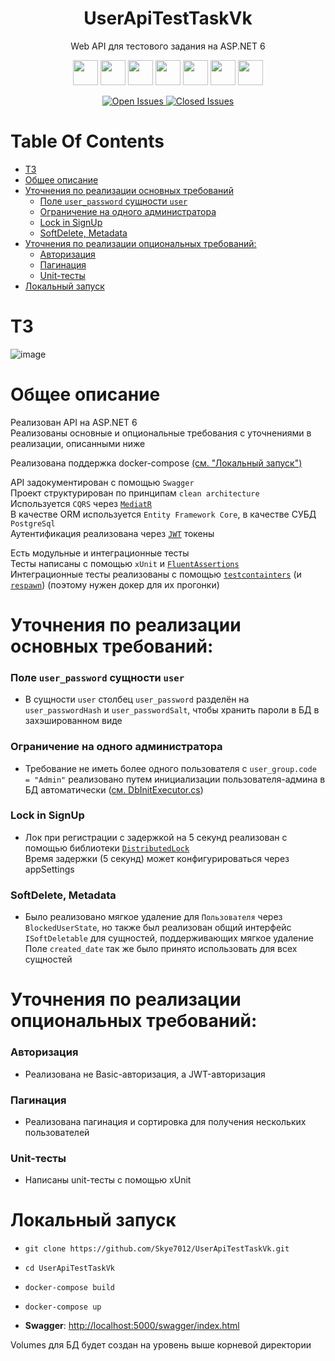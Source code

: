 <p>
    <h1 align="center">UserApiTestTaskVk</h1>
</p>

<p align="center">
    Web API для тестового задания на ASP.NET 6
</p>

<p align="center">
  <img src="https://img.shields.io/static/v1?label=&message=c%23&style=flat-square&color=0000ff"
      height="40">
  <img src="https://img.shields.io/badge/ASP.NET-purple?style=flat-square"
      height="40">
  <img src="https://img.shields.io/static/v1?label=&message=Entity-Framework&style=flat-square&color=blueviolet"
      height="40">
  <img src="https://img.shields.io/static/v1?label=&message=PostgreSql&style=flat-square&color=1A5276&logo=postgresql&logoColor=white"
      height="40">
  <img src="https://img.shields.io/static/v1?label=&message=Swagger&style=flat-square&color=green&logo=swagger&logoColor=white"
      height="40">
  <img src="https://img.shields.io/static/v1?label=&message=MediatR&style=flat-square&color=blue"
      height="40">
  <img src="https://img.shields.io/static/v1?label=&message=JWT&style=flat-square&color=BDB76B"
      height="40">
</p>

<div align="center">
    <a href="https://github.com/Skye7012/UserApiTestTaskVk/issues">
        <img src="https://img.shields.io/github/issues-raw/Skye7012/UserApiTestTaskVk" alt="Open Issues"/>
    </a>
    <a href="https://github.com/Skye7012/UserApiTestTaskVk/issues?q=is%3Aissue+is%3Aclosed">
        <img src="https://img.shields.io/github/issues-closed-raw/Skye7012/UserApiTestTaskVk" alt="Closed Issues"/>
    </a>
</div>



# Table Of Contents

- [ТЗ](#ТЗ)
- [Общее описание](#общее-описание)
- [Уточнения по реализации основных требований](#уточнения-по-реализации-основных-требований)
  - [Поле `user_password` сущности `user`](#Поле-user_password-сущности-user)
  - [Ограничение на одного администратора](#Ограничение-на-одного-администратора)
  - [Lock in SignUp](#Lock-in-SignUp)
  - [SoftDelete, Metadata](#SoftDelete-Metadata)
- [Уточнения по реализации опциональных требований:](#Уточнения-по-реализации-опциональных-требований)
    - [Авторизация](#Авторизация)
    - [Пагинация](#Пагинация)
    - [Unit-тесты](#Unit-тесты)
- [Локальный запуск](#локальный-запуск)



# ТЗ
![image](https://github.com/Skye7012/UserApiTestTaskVk/assets/86796337/0904c289-fc40-4e70-a80f-0ee83026b1c3)



# Общее описание
Реализован API на ASP.NET 6  
Реализованы основные и опциональные требования с уточнениями в реализации, описанными ниже  

Реализована поддержка docker-compose [(см. "Локальный запуск")](#локальный-запуск)  

API задокументирован с помощью `Swagger`  
Проект структурирован по принципам `clean architecture`  
Используется `CQRS` через [`MediatR`](https://github.com/jbogard/MediatR)  
В качестве ORM используется `Entity Framework Core`, в качестве СУБД `PostgreSql`  
Аутентификация реализована через [`JWT`](https://jwt.io/) токены  
  
Есть модульные и интеграционные тесты  
Тесты написаны с помощью `xUnit` и [`FluentAssertions`](https://github.com/fluentassertions/fluentassertions)  
Интеграционные тесты реализованы с помощью [`testcontainters`](https://github.com/testcontainers/testcontainers-dotnet) (и [`respawn`](https://github.com/jbogard/Respawn)) (поэтому нужен докер для их прогонки)  



# Уточнения по реализации основных требований:
###  Поле `user_password` сущности `user`  
- В сущности `user` столбец `user_password` разделён на `user_passwordHash` и `user_passwordSalt`, чтобы хранить пароли в БД в захэшированном виде  
  
### Ограничение на одного администратора
- Требование не иметь более одного пользователя с `user_group.code = "Admin"` реализовано путем инициализации пользователя-админа в БД автоматически ([см. DbInitExecutor.cs](src/UserApiTestTaskVk.Infrastructure/InitExecutors/DbInitExecutor.cs))

### Lock in SignUp
- Лок при регистрации с задержкой на 5 секунд реализован с помощью библиотеки [`DistributedLock`](https://github.com/madelson/DistributedLock)  
  Время задержки (5 секунд) может конфигурироваться через appSettings 

### SoftDelete, Metadata
- Было реализовано мягкое удаление для `Пользователя` через `BlockedUserState`, но также был реализован общий интерфейс `ISoftDeletable` для сущностей, поддерживающих мягкое удаление  
  Поле `created_date` так же было принято использовать для всех сущностей



# Уточнения по реализации опциональных требований:
###  Авторизация  
- Реализована не Basic-авторизация, а JWT-авторизация  

###  Пагинация  
- Реализована пагинация и сортировка для получения нескольких пользователей  

###  Unit-тесты  
- Написаны unit-тесты с помощью xUnit  



# Локальный запуск
- `git clone https://github.com/Skye7012/UserApiTestTaskVk.git`

- `cd UserApiTestTaskVk`

- `docker-compose build`

- `docker-compose up`

- **Swagger**: [http://localhost:5000/swagger/index.html](http://localhost:5000/swagger/index.html)

Volumes для БД будет создан на уровень выше корневой директории
